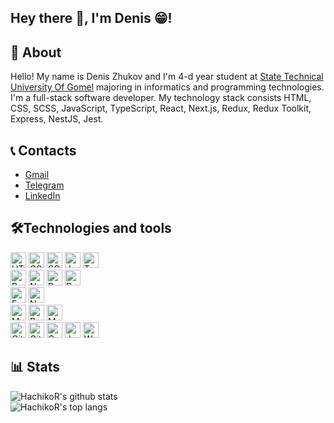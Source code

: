 ## Hey there 👋, I'm Denis 😁!

## 📃 About

Hello! My name is Denis Zhukov and I'm 4-d year student at [State Technical University Of Gomel](https://www.gstu.by/)
majoring in informatics and programming technologies. I'm a full-stack software developer. My technology stack consists
HTML, CSS, SCSS, JavaScript, TypeScript, React, Next.js, Redux, Redux Toolkit, Express, NestJS, Jest.

## 📞 Contacts

* [Gmail](mailto:DenisZhukov.Hachiko@gmail.com)
* [Telegram](https://t.me/Denis_Zhukov_Hachiko)
* [LinkedIn](https://www.linkedin.com/in/deniszhukovh/)

## 🛠Technologies and tools

<p>
<img src="https://img.shields.io/badge/HTML5-282C34?logo=html5&logoColor=E34F26" alt="HTML5 logo" title="HTML5" height="25" />
<img src="https://img.shields.io/badge/CSS3-282C34?logo=css3&logoColor=1572B6" alt="CSS3 logo" title="CSS3" height="25" />
<img src="https://img.shields.io/badge/SCSS-282C34?logo=SASS&logoColor=ce679a" alt="SCSS logo" title="SASS" height="25" />
<img src="https://img.shields.io/badge/JavaScript-282C34?logo=javascript&logoColor=F7DF1E" alt="JavaScript logo" title="JavaScript" height="25" />
<img src="https://img.shields.io/badge/TypeScript-282C34?logo=typescript&logoColor=3178C6" alt="TypeScript logo" title="TypeScript" height="25" />  
<br/>
<img src="https://img.shields.io/badge/React-282C34?logo=react" alt="React logo" title="React" height="25" />
<img src="https://img.shields.io/badge/Next.js-282C34?logo=nextdotjs&logoColor=FFFFFF" alt="Next.js logo" title="Next.js" height="25" /> 
<img src="https://img.shields.io/badge/Redux-282C34?logo=redux&logoColor=764ABC" alt="Redux logo" title="Redux" height="25" />
<img src="https://img.shields.io/badge/Redux-Saga282C34?logo=redux-saga&logoColor=764ABC" alt="Redux-saga logo" title="Redux-saga" height="25" />
<br/>
<img src="https://img.shields.io/badge/Express-282C34?logo=express&logoColor=FFFFFF" alt="Express logo" title="Express" height="25" />
<img src="https://img.shields.io/badge/NestJS-282C34?logo=nestjs&logoColor=e0234e" alt="NestJS logo" title="NestJS" height="25" />  
<br/>
<img src="https://img.shields.io/badge/MySQL-282C34?logo=mysql" alt="MySQL logo" title="MySQL" height="25" />
<img src="https://img.shields.io/badge/PostgreSQL-282C34?logo=postgresql" alt="PostgreSQL logo" title="PostgreSQL" height="25" />  
<img src="https://img.shields.io/badge/MongoDB-282C34?logo=mongodb" alt="MongoDB logo" title="MongoDB" height="25" />  
<br/>
<img src="https://img.shields.io/badge/Git-282C34?logo=git&logoColor=F05032" alt="Git logo" title="git" height="25" />
<img src="https://img.shields.io/badge/Docker-282C34?logo=docker" alt="Git logo" title="git" height="25" />
<img src="https://img.shields.io/badge/Jest-282C34?logo=cypress&logoColor=89CFF0" alt="Cypress logo" title="Cypress" height="25" />
<img src="https://img.shields.io/badge/Jest-282C34?logo=jest&logoColor=C21325" alt="Jest logo" title="Jest" height="25" />
<img src="https://img.shields.io/badge/Web%20Storm-282C34?logo=WebStorm&logoColor=007ACC" alt="Web Storm logo" title="Web Storm" height="25" />
</p>

## 📊 Stats

![HachikoR's github stats](https://github-readme-stats.vercel.app/api?username=Denis-Zhukov&show_icons=true&theme=dracula)<br/>
![HachikoR's top langs](https://github-readme-stats.vercel.app/api/top-langs/?username=Denis-Zhukov&layout=compact&theme=dracula)

